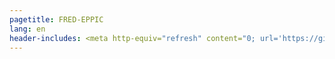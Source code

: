```yaml
---
pagetitle: FRED-EPPIC
lang: en
header-includes: <meta http-equiv="refresh" content="0; url='https://gitlab.nic.cz/fred/eppic/'" />
---
```


